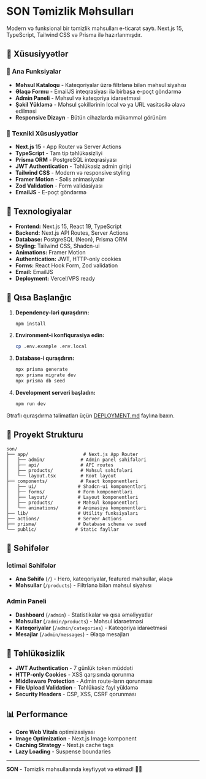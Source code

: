 # SON Təmizlik Məhsulları

Modern və funksional bir təmizlik məhsulları e-ticarət saytı. Next.js 15, TypeScript, Tailwind CSS və Prisma ilə hazırlanmışdır.

## 🌟 Xüsusiyyətlər

### 🎯 Ana Funksiyalar
- **Məhsul Kataloqu** - Kateqoriyalar üzrə filtrlənə bilən məhsul siyahısı
- **Əlaqə Formu** - EmailJS inteqrasiyası ilə birbaşa e-poçt göndərmə
- **Admin Paneli** - Məhsul və kateqoriya idarəetməsi
- **Şəkil Yükləmə** - Məhsul şəkillərinin local və ya URL vasitəsilə əlavə edilməsi
- **Responsive Dizayn** - Bütün cihazlarda mükəmməl görünüm

### 🔧 Texniki Xüsusiyyətlər
- **Next.js 15** - App Router və Server Actions
- **TypeScript** - Tam tip təhlükəsizliyi
- **Prisma ORM** - PostgreSQL inteqrasiyası
- **JWT Authentication** - Təhlükəsiz admin girişi
- **Tailwind CSS** - Modern və responsive styling
- **Framer Motion** - Səlis animasiyalar
- **Zod Validation** - Form validasiyası
- **EmailJS** - E-poçt göndərmə

## 🚀 Texnologiyalar

- **Frontend:** Next.js 15, React 19, TypeScript
- **Backend:** Next.js API Routes, Server Actions
- **Database:** PostgreSQL (Neon), Prisma ORM
- **Styling:** Tailwind CSS, Shadcn-ui
- **Animations:** Framer Motion
- **Authentication:** JWT, HTTP-only cookies
- **Forms:** React Hook Form, Zod validation
- **Email:** EmailJS
- **Deployment:** Vercel/VPS ready

## 🚀 Qısa Başlanğıc

1. **Dependency-ləri quraşdırın:**
   ```bash
   npm install
   ```

2. **Environment-i konfiqurasiya edin:**
   ```bash
   cp .env.example .env.local
   ```

3. **Database-i quraşdırın:**
   ```bash
   npx prisma generate
   npx prisma migrate dev
   npx prisma db seed
   ```

4. **Development serveri başladın:**
   ```bash
   npm run dev
   ```

Ətraflı quraşdırma təlimatları üçün [DEPLOYMENT.md](./DEPLOYMENT.md) faylına baxın.

## 📁 Proyekt Strukturu

```
son/
├── app/                    # Next.js App Router
│   ├── admin/             # Admin panel səhifələri
│   ├── api/               # API routes
│   ├── products/          # Məhsul səhifələri
│   └── layout.tsx         # Root layout
├── components/            # React komponentləri
│   ├── ui/               # Shadcn-ui komponentləri
│   ├── forms/            # Form komponentləri
│   ├── layout/           # Layout komponentləri
│   ├── products/         # Məhsul komponentləri
│   └── animations/       # Animasiya komponentləri
├── lib/                  # Utility funksiyaları
├── actions/              # Server Actions
├── prisma/               # Database schema və seed
└── public/              # Static fayllar
```

## 📱 Səhifələr

### İctimai Səhifələr
- **Ana Səhifə** (`/`) - Hero, kateqoriyalar, featured məhsullar, əlaqə
- **Məhsullar** (`/products`) - Filtrlənə bilən məhsul siyahısı

### Admin Paneli
- **Dashboard** (`/admin`) - Statistikalar və qısa əməliyyatlar
- **Məhsullar** (`/admin/products`) - Məhsul idarəetməsi
- **Kateqoriyalar** (`/admin/categories`) - Kateqoriya idarəetməsi
- **Mesajlar** (`/admin/messages`) - Əlaqə mesajları

## 🔐 Təhlükəsizlik

- **JWT Authentication** - 7 günlük token müddəti
- **HTTP-only Cookies** - XSS qarşısında qorunma
- **Middleware Protection** - Admin route-ların qorunması
- **File Upload Validation** - Təhlükəsiz fayl yükləmə
- **Security Headers** - CSP, XSS, CSRF qorunması

## 📊 Performance

- **Core Web Vitals** optimizasiyası
- **Image Optimization** - Next.js Image komponent
- **Caching Strategy** - Next.js cache tags
- **Lazy Loading** - Suspense boundaries

---

**SON** - Təmizlik məhsullarında keyfiyyət və etimad! 🧽✨
